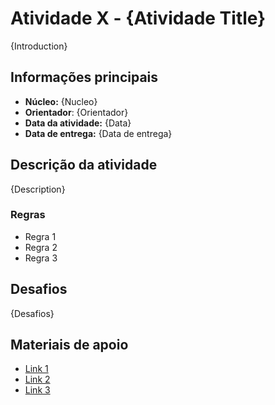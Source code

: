 # Atividade X - {Atividade Title}

{Introduction}

## Informações principais

- **Núcleo:** {Nucleo}
- **Orientador**: {Orientador}
- **Data da atividade:** {Data}
- **Data de entrega:** {Data de entrega}

## Descrição da atividade

{Description}

### Regras

- Regra 1
- Regra 2
- Regra 3

## Desafios

{Desafios}

## Materiais de apoio

- [Link 1](https://www.google.com)
- [Link 2](https://www.google.com)
- [Link 3](https://www.google.com)
